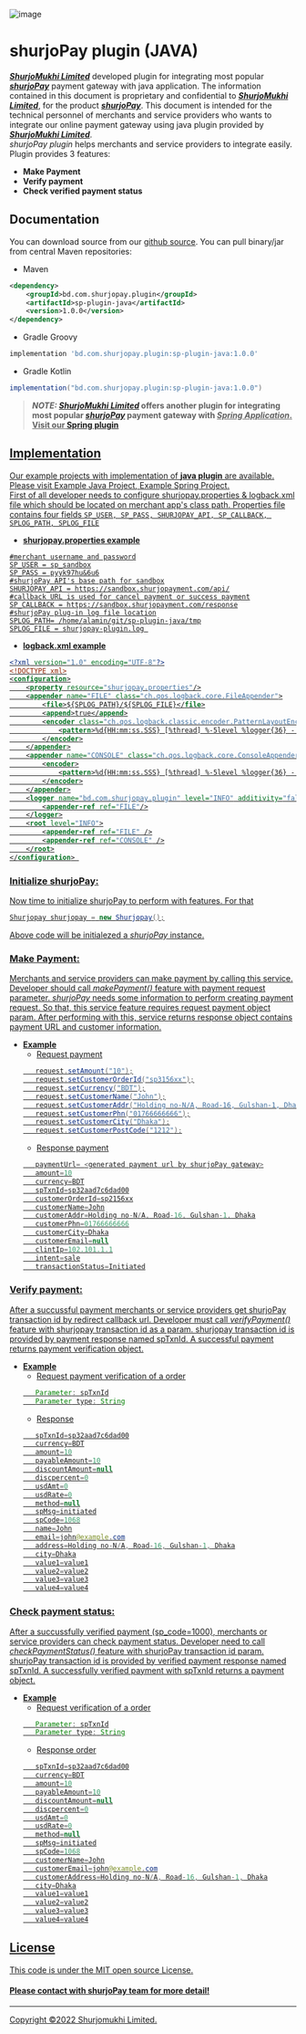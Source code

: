 ![image](https://user-images.githubusercontent.com/57352037/155895117-523cfb9e-d895-47bf-a962-2bcdda49ad66.png)

# shurjoPay plugin (JAVA)
[_**ShurjoMukhi Limited**_](https://shurjomukhi.com.bd/) developed plugin for integrating most popular [**_shurjoPay_**](https://shurjopay.com.bd/) payment gateway with java application. The information contained in this document is proprietary and confidential to [_**ShurjoMukhi Limited**_](https://shurjomukhi.com.bd/), for the product [**_shurjoPay_**](https://shurjopay.com.bd/). This document is intended for the technical personnel of merchants and service providers who wants to integrate our online payment gateway using java plugin provided by [_**ShurjoMukhi Limited**_](https://shurjomukhi.com.bd/). <br/>
_shurjoPay plugin_ helps merchants and service providers to integrate easily. Plugin provides 3 features:
- **Make Payment**
- **Verify payment**
- **Check verified payment status**
## Documentation
You can download source from our [github source](https://github.com/shurjopay-plugins/sp-plugin-java).
You can pull binary/jar from central Maven repositories:
- Maven
```xml
<dependency>
    <groupId>bd.com.shurjopay.plugin</groupId>
    <artifactId>sp-plugin-java</artifactId>
    <version>1.0.0</version>
</dependency>
```
- Gradle Groovy
```gradle
implementation 'bd.com.shurjopay.plugin:sp-plugin-java:1.0.0'
```
- Gradle Kotlin
```gradle
implementation("bd.com.shurjopay.plugin:sp-plugin-java:1.0.0")
```
> **_NOTE:_ [_ShurjoMukhi Limited_](https://shurjomukhi.com.bd/) offers another plugin for integrating most popular [**_shurjoPay_**](https://shurjopay.com.bd/) payment gateway with <u>_Spring Application_. Visit our [Spring plugin](https://github.com/shurjopay-plugins/sp-plugin-spring)** 
## Implementation
Our example projects with implementation of **java plugin** are available. Please visit [Example Java Project](https://github.com/shurjopay-plugins/sp-plugin-usage-examples/tree/dev/java-app-java-plugin), [Example Spring Project](https://github.com/shurjopay-plugins/sp-plugin-usage-examples/tree/dev/java-app-java-plugin). <br/>
First of all developer needs to configure shurjopay.properties & logback.xml file which should be located on merchant app's class path. Properties file contains four fields ``` SP_USER, SP_PASS, SHURJOPAY_API, SP_CALLBACK, SPLOG_PATH, SPLOG_FILE ```
- **shurjopay.properties example**
```properties
#merchant username and password
SP_USER = sp_sandbox
SP_PASS = pyyk97hu&6u6
#shurjoPay API's base path for sandbox
SHURJOPAY_API = https://sandbox.shurjopayment.com/api/
#callback URL is used for cancel payment or success payment
SP_CALLBACK = https://sandbox.shurjopayment.com/response
#shurjoPay plug-in log file location
SPLOG_PATH= /home/alamin/git/sp-plugin-java/tmp
SPLOG_FILE = shurjopay-plugin.log 
```
- **logback.xml example**
```xml 
<?xml version="1.0" encoding="UTF-8"?>
<!DOCTYPE xml>
<configuration>
	<property resource="shurjopay.properties"/>
	<appender name="FILE" class="ch.qos.logback.core.FileAppender">
		<file>${SPLOG_PATH}/${SPLOG_FILE}</file>
		<append>true</append>
		<encoder class="ch.qos.logback.classic.encoder.PatternLayoutEncoder">
			<pattern>%d{HH:mm:ss.SSS} [%thread] %-5level %logger{36} - %msg%n</pattern>
		</encoder>
	</appender>
	<appender name="CONSOLE" class="ch.qos.logback.core.ConsoleAppender">
        <encoder>
            <pattern>%d{HH:mm:ss.SSS} [%thread] %-5level %logger{36} - %msg%n</pattern>
        </encoder>
    </appender>
    <logger name="bd.com.shurjopay.plugin" level="INFO" additivity="false">
        <appender-ref ref="FILE"/>
    </logger>
	<root level="INFO">
		<appender-ref ref="FILE" />
		<appender-ref ref="CONSOLE" />
	</root>
</configuration> 
```
### Initialize shurjoPay:
Now time to initialize shurjoPay to perform with features. For that
```java
Shurjopay shurjopay = new Shurjopay();
```
Above code will be initialezed a _shurjoPay_ instance.
### Make Payment: 
Merchants and service providers can make payment by calling this service. Developer should call _makePayment()_ feature with payment request parameter. _shurjoPay_ needs some information to perform creating payment request. So that, this service feature requires request payment object param. After performing with this, service returns response object contains payment URL and customer information.
- **Example**
	- Request payment
	 ```java 
		request.setAmount("10");
		request.setCustomerOrderId("sp3156xx");
		request.setCurrency("BDT");
		request.setCustomerName("John");
		request.setCustomerAddr("Holding no-N/A, Road-16, Gulshan-1, Dhaka");
		request.setCustomerPhn("01766666666");
		request.setCustomerCity("Dhaka");
		request.setCustomerPostCode("1212");
	 ```
	- Response payment
	 ```java
	 	paymentUrl= <generated payment url by shurjoPay gateway>
		amount=10
		currency=BDT
		spTxnId=sp32aad7c6dad00
		customerOrderId=sp2156xx
		customerName=John
		customerAddr=Holding no-N/A, Road-16, Gulshan-1, Dhaka
		customerPhn=01766666666
		customerCity=Dhaka
		customerEmail=null
		clintIp=102.101.1.1
		intent=sale
		transactionStatus=Initiated
	 ```
### Verify payment: 
After a succussful payment merchants or service providers get shurjoPay transaction id by redirect callback url. Developer must call _verifyPayment()_ feature with shurjopay transaction id as a param. shurjopay transaction id is provided by payment response named spTxnId. A successful payment returns payment verification object.
- **Example**
	- Request payment verification of a order
	 ```java
	 	Parameter: spTxnId
		Parameter type: String
	 ```
	- Response
	 ```java
	 	spTxnId=sp32aad7c6dad00
		currency=BDT
		amount=10
		payableAmount=10
		discountAmount=null
		discpercent=0
		usdAmt=0
		usdRate=0
		method=null
		spMsg=initiated
		spCode=1068
		name=John
		email=john@example.com
		address=Holding no-N/A, Road-16, Gulshan-1, Dhaka
		city=Dhaka
		value1=value1
		value2=value2
		value3=value3
		value4=value4
	 ```
### Check payment status: 
After a succussfully verified payment (sp_code=1000), merchants or service providers can check payment status. Developer need to call _checkPaymentStatus()_ feature with shurjoPay transaction id param. shurjoPay transaction id is provided by verified payment response named spTxnId. A successfully verified payment with spTxnId returns a payment object.
- **Example**
	- Request verification of a order
	 ```java
	 	Parameter: spTxnId
		Parameter type: String
	 ```
	- Response order
	 ```java
	 	spTxnId=sp32aad7c6dad00
		currency=BDT
		amount=10
		payableAmount=10
		discountAmount=null
		discpercent=0
		usdAmt=0
		usdRate=0
		method=null
		spMsg=initiated
		spCode=1068
		customerName=John
		customerEmail=john@example.com
		customerAddress=Holding no-N/A, Road-16, Gulshan-1, Dhaka
		city=Dhaka
		value1=value1
		value2=value2
		value3=value3
		value4=value4
	 ```
## License
This code is under the [MIT open source License](http://www.opensource.org/licenses/mit-license.php).
#### Please [contact](https://shurjopay.com.bd/#contacts) with shurjoPay team for more detail!
<hr>
Copyright ©️2022 Shurjomukhi Limited.

